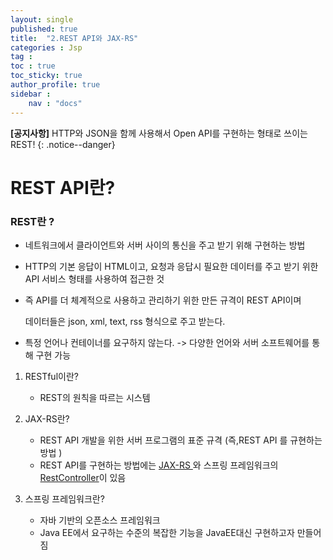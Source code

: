 ```yaml
---
layout: single
published: true
title:  "2.REST API와 JAX-RS"
categories : Jsp
tag : 
toc : true
toc_sticky: true
author_profile: true
sidebar :
    nav : "docs"
---
```




**[공지사항]** HTTP와 JSON을 함께 사용해서 Open API를 구현하는 형태로 쓰이는 REST!
{: .notice--danger}



# REST API란?

### REST란 ?

* 네트워크에서 클라이언트와 서버 사이의 통신을 주고 받기 위해 구현하는 방법 

* HTTP의 기본 응답이 HTML이고, 요청과 응답시 필요한 데이터를 주고 받기 위한 API 서비스 형태를 사용하여 접근한 것

*  즉 API를 더 체계적으로 사용하고 관리하기 위한 만든 규격이 REST API이며 

   데이터들은 json, xml, text, rss 형식으로 주고 받는다.

* 특정 언어나 컨테이너를 요구하지 않는다. -> 다양한 언어와 서버 소프트웨어를 통해 구현 가능

  

1. RESTful이란?

	- REST의 원칙을 따르는 시스템
	
	  
	
2. JAX-RS란?

    - REST API 개발을 위한 서버 프로그램의 표준 규격 (즉,REST API 를 규현하는 방법  )
    - REST API를 구현하는 방법에는 <u>JAX-RS </u>와 스프링 프레임워크의  <u>RestController</u>이 있음

3. 스프링 프레임워크란?

    - 자바 기반의 오픈소스 프레임워크
    - Java EE에서 요구하는 수준의 복잡한 기능을 JavaEE대신 구현하고자 만들어짐 

  



  

  